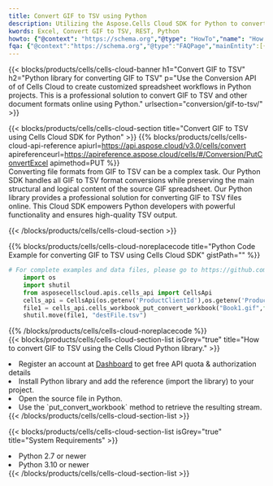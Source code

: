 ```yaml
---
title: Convert GIF to TSV using Python 
description: Utilizing the Aspose.Cells Cloud SDK for Python to convert a GIF format file to a TSV format file. 
kwords: Excel, Convert GIF to TSV, REST, Python
howto: {"@context": "https://schema.org","@type": "HowTo","name": "How to convert GIF to TSV using the Cells Cloud Python library.","description": "How to convert GIF to TSV using the Cells Cloud Python library.","image": {"@type": "ImageObject"},"url": "/python/conversion/gif-to-tsv/","step": [{ "@type": "HowToStep","name": "How to convert GIF to TSV using the Cells Cloud Python library. step 1", "image": {"@type": "ImageObject",},"url": "/python/conversion/gif-to-tsv/","text": "Register an account at <a href='https://dashboard.aspose.cloud/'>Dashboard</a> to get free API quota & authorization details",},{ "@type": "HowToStep","name": "How to convert GIF to TSV using the Cells Cloud Python library. step 1", "image": {"@type": "ImageObject",},"url": "/python/conversion/gif-to-tsv/","text": "Install Python library and add the reference (import the library) to your project.",},{ "@type": "HowToStep","name": "How to convert GIF to TSV using the Cells Cloud Python library. step 1", "image": {"@type": "ImageObject",},"url": "/python/conversion/gif-to-tsv/","text": "Open the source file in Python.",},{ "@type": "HowToStep","name": "How to convert GIF to TSV using the Cells Cloud Python library. step 1", "image": {"@type": "ImageObject",},"url": "/python/conversion/gif-to-tsv/","text": "Use the `put_convert_workbook` method to retrieve the resulting stream.",}, ],"supply": {"@type": "HowToSupply","name": "document"},"tool": [{"@type": "HowToTool","name": "PyCharm, Visual Studio Code, Sublime, Eclipse"},{"@type": "HowToTool","name": "Aspose Cells"}],"totalTime": "PT6M"}
fqa: {"@context":"https://schema.org","@type":"FAQPage","mainEntity":[{"@type":"Question","name":"Why convert file formats in C# using REST API?","acceptedAnswer":{"@type":"Answer","text":"Documents are encoded in many ways, and some files may be incompatible with the software you use. To open and read such files, just convert them to appropriate file formats.<br/><ol><li>Install .NET SDK and add the reference (import the library) to your project.</li><li>Open the source file in C# using REST API.</li><li>Call the PutConvertWorkbookRequest() method, passing an output filename with required extension.</li><li>Get the result of conversion as a separate file.</li></ol>"}},{"@type":"Question","name":"What file formats can I convert with your C# library?","acceptedAnswer":{"@type":"Answer","text":"We support a variety of file formats for conversion using .NET library, including XLSX, Excel, xls , PDF, CSV, HTML, Markdown, XML, PNG, JPG, TIFF, Json, TXT and many more."}},{"@type":"Question","name":"What is the maximum allowed file size for conversion using this .NET library?","acceptedAnswer":{"@type":"Answer","text":"There are no file size limits for format conversions using .NET library."}}]}
---
```



{{< blocks/products/cells/cells-cloud-banner h1="Convert GIF to TSV" h2="Python library for converting GIF to TSV" p="Use the Conversion API of of Cells Cloud to create customized spreadsheet workflows in Python projects. This is a professional solution to convert GIF to TSV and other document formats online using Python." urlsection="conversion/gif-to-tsv/" >}}

{{< blocks/products/cells/cells-cloud-section  title="Convert GIF to TSV using Cells Cloud SDK for Python" >}}
{{% blocks/products/cells/cells-cloud-api-reference  apiurl=https://api.aspose.cloud/v3.0/cells/convert  apireferenceurl=https://apireference.aspose.cloud/cells/#/Conversion/PutConvertExcel  apimethod=PUT %}}
<br/>
Converting file formats from GIF to TSV can be a complex task. Our Python SDK handles all GIF to TSV format conversions while preserving the main structural and logical content of the source GIF spreadsheet. Our Python library provides a professional solution for converting GIF to TSV files online. This Cloud SDK empowers Python developers with powerful functionality and ensures high-quality TSV output.

{{< /blocks/products/cells/cells-cloud-section >}}

{{% blocks/products/cells/cells-cloud-noreplacecode title="Python Code Example for converting GIF to TSV using Cells Cloud SDK" gistPath="" %}}
 
```python
# For complete examples and data files, please go to https://github.com/aspose-cells-cloud/aspose-cells-cloud-python/
    import os
    import shutil
    from asposecellscloud.apis.cells_api import CellsApi
    cells_api = CellsApi(os.getenv('ProductClientId'),os.getenv('ProductClientSecret'))
    file1 = cells_api.cells_workbook_put_convert_workbook("Book1.gif",format="tsv")
    shutil.move(file1, "destFile.tsv")     
```
 
{{% /blocks/products/cells/cells-cloud-noreplacecode  %}}
<br/>
{{< blocks/products/cells/cells-cloud-section-list isGrey="true"  title="How to convert GIF to TSV using the Cells Cloud Python library." >}}
<li>Register an account at <a href="https://dashboard.aspose.cloud/">Dashboard</a> to get free API quota & authorization details</li>
<li>Install Python library and add the reference (import the library) to your project.</li>
<li>Open the source file in Python.</li>
<li>Use the `put_convert_workbook` method to retrieve the resulting stream.</li>
{{< /blocks/products/cells/cells-cloud-section-list >}}

{{< blocks/products/cells/cells-cloud-section-list isGrey="true"  title="System Requirements" >}}
<li>Python 2.7 or newer</li>
<li>Python 3.10 or newer</li>
{{< /blocks/products/cells/cells-cloud-section-list >}}
